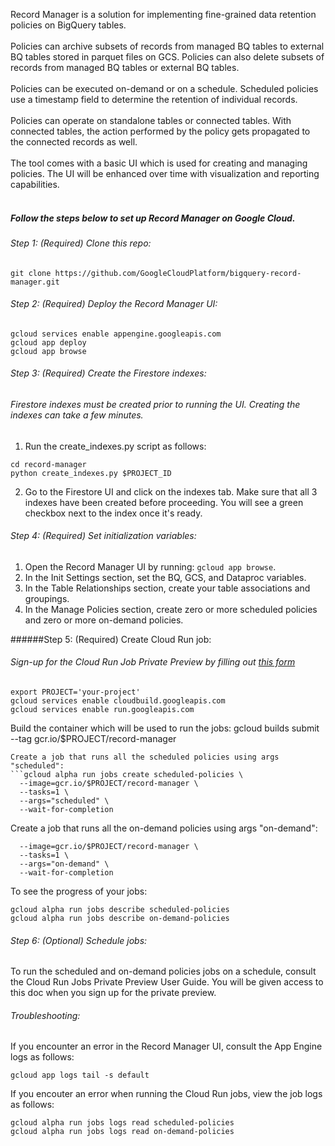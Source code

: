 Record Manager is a solution for implementing fine-grained data retention policies on BigQuery tables. 
<br><br>
Policies can archive subsets of records from managed BQ tables to external BQ tables stored in parquet files on GCS. Policies can also delete subsets of records from managed BQ tables or external BQ tables. 
<br><br>
Policies can be executed on-demand or on a schedule. Scheduled policies use a timestamp field to determine the retention of individual records. 
<br><br>
Policies can operate on standalone tables or connected tables. With connected tables, the action performed by the policy gets propagated to the connected records as well. 
<br><br>
The tool comes with a basic UI which is used for creating and managing policies. The UI will be enhanced over time with visualization and reporting capabilities. 
<br><br>

##### Follow the steps below to set up Record Manager on Google Cloud. 

###### Step 1: (Required) Clone this repo:
```
git clone https://github.com/GoogleCloudPlatform/bigquery-record-manager.git
```

###### Step 2: (Required) Deploy the Record Manager UI:
```
gcloud services enable appengine.googleapis.com
gcloud app deploy
gcloud app browse
```

###### Step 3: (Required) Create the Firestore indexes:
###### Firestore indexes must be created prior to running the UI. Creating the indexes can take a few minutes. 
1. Run the create_indexes.py script as follows:
```
cd record-manager
python create_indexes.py $PROJECT_ID
```
2. Go to the Firestore UI and click on the indexes tab. Make sure that all 3 indexes have been created before proceeding. You will see a green checkbox next to the index once it's ready.  


###### Step 4: (Required) Set initialization variables:
1. Open the Record Manager UI by running: `gcloud app browse`. 
2. In the Init Settings section, set the BQ, GCS, and Dataproc variables. 
3. In the Table Relationships section, create your table associations and groupings.  
4. In the Manage Policies section, create zero or more scheduled policies and zero or more on-demand policies.  


######Step 5: (Required) Create Cloud Run job:
###### Sign-up for the Cloud Run Job Private Preview by filling out [this form](https://docs.google.com/forms/d/e/1FAIpQLSdLqffpS3e-KtLJ25GPhkZ653W_aXg-I2UNKbg-jAn316Mj1A/viewform)
```
export PROJECT='your-project'
gcloud services enable cloudbuild.googleapis.com
gcloud services enable run.googleapis.com
```
Build the container which will be used to run the jobs:
gcloud builds submit --tag gcr.io/$PROJECT/record-manager

```
Create a job that runs all the scheduled policies using args "scheduled":
```gcloud alpha run jobs create scheduled-policies \
  --image=gcr.io/$PROJECT/record-manager \
  --tasks=1 \
  --args="scheduled" \
  --wait-for-completion 
```

Create a job that runs all the on-demand policies using args "on-demand":
```gcloud alpha run jobs create on-demand-policies \
  --image=gcr.io/$PROJECT/record-manager \
  --tasks=1 \
  --args="on-demand" \
  --wait-for-completion 
```

To see the progress of your jobs:
```
gcloud alpha run jobs describe scheduled-policies
gcloud alpha run jobs describe on-demand-policies
```

###### Step 6: (Optional) Schedule jobs: 
To run the scheduled and on-demand policies jobs on a schedule, consult the Cloud Run Jobs Private Preview User Guide. You will be given access to this doc when you sign up for the private preview.  


###### Troubleshooting:

If you encounter an error in the Record Manager UI, consult the App Engine logs as follows:

```
gcloud app logs tail -s default
```

If you encouter an error when running the Cloud Run jobs, view the job logs as follows:

```
gcloud alpha run jobs logs read scheduled-policies
gcloud alpha run jobs logs read on-demand-policies
```
